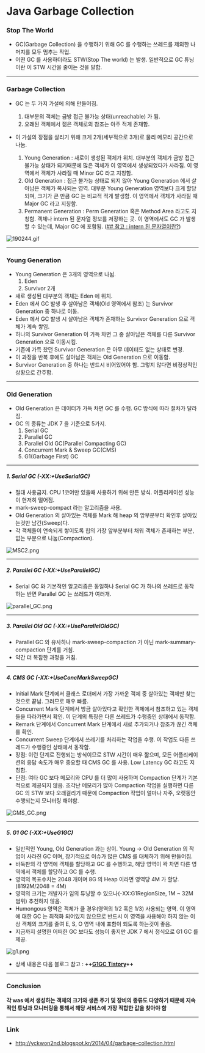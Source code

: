 # Java Garbage Collection

### Stop The World
* GC(Garbage Collection) 을 수행하기 위해 GC 를 수행하는 쓰레드를 제외한 나머지를 모두 멈추는 작업.
* 어떤 GC 를 사용하더라도 STW(Stop The world) 는 발생. 일반적으로 GC 튜닝이란 이 STW 시간을 줄이는 것을 말함.

***
### Garbage Collection
* GC 는 두 가지 가설에 의해 만들어짐.
	1. 대부분의 객체는 금방 접근 불가능 상태(unreachable) 가 됨.
	2. 오래된 객체에서 젊은 객체로의 참조는 아주 적게 존재함.

* 이 가설의 장점을 살리기 위해 크게 2개(세부적으로 3개)로 물리 메모리 공간으로 나눔.
	1. Young Generation : 새로이 생성된 객체가 위치. 대부분의 객체가 금방 접근불가능 상태가 되기때문에 많은 객체가 이 영역에서 생성되었다가 사라짐. 이 영역에서 객체가 사라질 때 Minor GC 라고 지칭함.
	2. Old Generation : 접근 불가능 상태로 되지 않아 Young Generation 에서 살아남은 객체가 복사되는 영역. 대부분 Young Generation 영역보다 크게 할당되며, 크기가 큰 만큼 GC 는 비교적 적게 발생함. 이 영역에서 객체가 사라질 때 Major GC 라고 지칭함.
	3. Permanent Generation : Perm Generation 혹은 Method Area 라고도 지칭함. 객체나 intern 된 문자열 정보를 저장하는 곳. 이 영역에서도 GC 가 발생할 수 있는데, Major GC 에 포함됨. ([## 참고 : intern 된 문자열이란?](http://seosh81.info/?p=739))

![190244.gif](http://www.cs.rit.edu/~hpb/Jdk5/guide/management/images/generations.gif)

***
### Young Generation
* Young Generation 은 3개의 영역으로 나뉨.
	1. Eden
	2. Survivor 2개
* 새로 생성된 대부분의 객체는 Eden 에 위치.
* Eden 에서 GC 발생 후 살아남은 객체(Old 영역에서 참조) 는  Survivor Generation 중 하나로 이동.
* Eden 에서 GC 발생 시 살아남은 객체가 존재하는 Survivor Generation 으로 객체가 계속 쌓임.
* 하나의 Survivor Generation 이 가득 차면 그 중 살아남은 객체를 다른 Survivor Generation 으로 이동시킴.
* 기존에 가득 찼던 Survivor Generation 은 아무 데이터도 없는 상태로 변경.
* 이 과정을 반복 후에도 살아남은 객체는 Old Generation 으로 이동함.
* Survivor Generation 중 하나는 반드시 비어있어야 함. 그렇지 않다면 비정상적인 상황으로 간주함.

***
### Old Generation
* Old Generation 은 데이터가 가득 차면 GC 를 수행. GC 방식에 따라 절차가 달라짐.
* GC 의 종류는  JDK 7 을 기준으로 5가지.
	1. Serial GC
	2. Parallel GC
	3. Parallel Old GC(Parallel Compacting GC)
	4. Concurrent Mark & Sweep GC(CMS)
	5. G1(Garbage First) GC

---
##### 1. Serial GC (-XX:+UseSerialGC)
* 절대 사용금지. CPU 1코어만 있을때 사용하기 위해 만든 방식. 어플리케이션 성능이 현저히 떨어짐.
* mark-sweep-compact 라는 알고리즘을 사용.
* Old Generation 의 살아있는 객체를 Mark 해 heap 의 앞부분부터 확인후 살아있는것만 남긴(Sweep)다.
* 각 객체들이 연속되게 쌓이도록 힙의 가장 앞부분부터 채워 객체가 존재하는 부분, 없는 부분으로 나눔(Compaction).

![MSC2.png](http://wiki.vivatia.com/images/d/d5/How3.png)

---
##### 2. Parallel GC (-XX:+UseParallelGC)
* Serial GC 와 기본적인 알고리즘은 동일하나 Serial GC 가 하나의 쓰레드로 동작하는 반면 Parallel GC 는 쓰레드가 여러개.

![parallel_GC.png](https://d2.naver.com/content/images/2015/06/helloworld-1329-4.png)

---
##### 3. Parallel Old GC (-XX:+UseParallelOldGC)
* Parallel GC 와 유사하나 mark-sweep-compaction 가 아닌 mark-summary-compaction 단계를 거침.
* 약간 더 복잡한 과정을 거침.

---
##### 4. CMS GC (-XX:+UseConcMarkSweepGC)
* Initial Mark 단계에서 클래스 로더에서 가장 가까운 객체 중 살아있는 객체만 찾는 것으로 끝남. 그러므로 매우 빠름.
* Concurrent Mark 단계에서 방금 살아있다고 확인한 객체에서 참조하고 있는 객체들을 따라가면서 확인. 이 단계의 특징은 다른 쓰레드가 수행중인 상태에서 동작함.
* Remark 단계에서 Concurrent Mark 단계에서 새로 추가되거나 참조가 끊긴  객체를 확인.
* Concurrent Sweep 단계에서 쓰레기를 처리하는 작업을 수행. 이 작업도 다른 쓰레드가 수행중인 상태에서 동작함.
* 장점: 이런 단계로 진행되는 방식이므로 STW 시간이 매우 짧으며,  모든 어플리케이션의 응답 속도가 매우 중요할 때 CMS GC 를 사용. Low Latency GC 라고도 지칭함.
* 단점: 여타 GC 보다 메모리와 CPU 를 더 많이 사용하며 Compaction 단계가 기본적으로 제공되지 않음. 조각난 메모리가 많아 Compaction 작업을 실행하면 다른 GC 의 STW 보다 오래걸리기 때문에 Compaction 작업이 얼마나 자주, 오랫동안 수행되는지 모니터링 해야함.

![GMS_GC.png](https://d2.naver.com/content/images/2015/06/helloworld-1329-5.png)

---
##### 5. G1 GC (-XX:+UseG1GC)
* 일반적인 Young, Old Generation 과는 상이. Young -> Old Generation 의 작업이 사라진 GC 이며, 장기적으로 이슈가 많은 CMS 를 대체하기 위해 만들어짐.
* 바둑판의 각 영역에 객체를 할당하고 GC 를 수행하고, 해당 영역이 꽉 차면 다른 영역에서 객체를 할당하고 GC 를 수행.
* 영역의 목표수치는 2048 개이며 8G 의 Heap 이라면 영역당 4M 가 할당. (8192M/2048 = 4M)
* 영역의 크기는 개발자가 임의 튜닝할 수 있으나(-XX:G1RegionSize, 1M ~ 32M 범위) 추천하지 않음.
* Humongous 영역은 객체가 클 경우(영역의 1/2 혹은 1/3) 사용되는 영역. 이 영역에 대한 GC 는 최적화 되어있지 않으므로 반드시 이 영역을 사용해야 하지 않는 이상 객체의 크기를 줄여 E, S, O 영역 내에 포함이 되도록 하는것이 좋음.
* 지금까지 설명한 어떠한 GC 보다도 성능이 좋지만 JDK 7 에서 정식으로 G1 GC 를 제공.

![g1.png](http://cfile28.uf.tistory.com/image/2137CF34520A29C20E4B3D)

* 상세 내용은 다음 블로그 참고 : **++[G1GC Tistory](http://cfile28.uf.tistory.com/image/2137CF34520A29C20E4B3D)++**

***
### Conclusion
**각 was 에서 생성하는 객체의 크기와 생존 주기 및 장비의 종류도 다양하기 때문에 지속적인 튜닝과 모니터링을 통해서 해당 서비스에 가장 적합한 값을 찾아야 함**

***

### Link
* http://yckwon2nd.blogspot.kr/2014/04/garbage-collection.html
